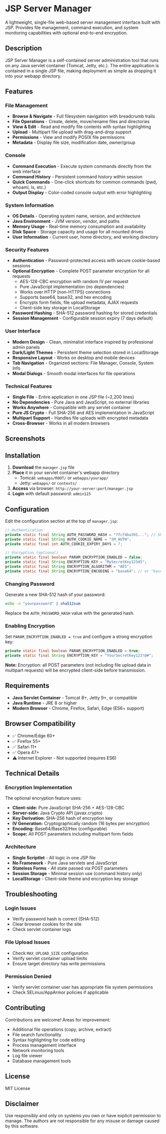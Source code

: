 # JSP Server Manager

A lightweight, single-file web-based server management interface built with JSP. Provides file management, command execution, and system monitoring capabilities with optional end-to-end encryption.

## Description

JSP Server Manager is a self-contained server administration tool that runs on any Java servlet container (Tomcat, Jetty, etc.). The entire application is contained in a single JSP file, making deployment as simple as dropping it into your webapp directory.


## Features

### File Management
- **Browse & Navigate** - Full filesystem navigation with breadcrumb trails
- **File Operations** - Create, delete, move/rename files and directories
- **View & Edit** - Read and modify file contents with syntax highlighting
- **Upload** - Multipart file upload with drag-and-drop support
- **Permissions** - View and modify POSIX file permissions
- **Metadata** - Display file size, modification date, owner/group

### Console
- **Command Execution** - Execute system commands directly from the web interface
- **Command History** - Persistent command history within session
- **Quick Commands** - One-click shortcuts for common commands (pwd, whoami, ls, etc.)
- **Output Display** - Color-coded console output with error highlighting

### System Information
- **OS Details** - Operating system name, version, and architecture
- **Java Environment** - JVM version, vendor, and paths
- **Memory Usage** - Real-time memory consumption and availability
- **Disk Space** - Storage capacity and usage for all mounted drives
- **User Information** - Current user, home directory, and working directory

### Security Features
- **Authentication** - Password-protected access with secure cookie-based sessions
- **Optional Encryption** - Complete POST parameter encryption for all requests
  - AES-128-CBC encryption with random IV per request
  - Pure JavaScript implementation (no dependencies)
  - Works over HTTP (non-HTTPS) connections
  - Supports base64, base32, and hex encoding
  - Encrypts form fields, file upload metadata, AJAX requests
  - Client-side key storage in LocalStorage
- **Password Hashing** - SHA-512 password hashing for stored credentials
- **Session Management** - Configurable session expiry (7 days default)

### User Interface
- **Modern Design** - Clean, minimalist interface inspired by professional admin panels
- **Dark/Light Themes** - Persistent theme selection stored in LocalStorage
- **Responsive Layout** - Works on desktop and mobile devices
- **Tab Navigation** - Organized sections: File Manager, Console, System Info
- **Modal Dialogs** - Smooth modal interfaces for file operations

### Technical Features
- **Single File** - Entire application in one JSP file (~2,200 lines)
- **No Dependencies** - Pure Java and JavaScript, no external libraries
- **Works Anywhere** - Compatible with any servlet container
- **Pure JS Crypto** - Full SHA-256 and AES implementation in JavaScript
- **Multipart Support** - Handles file uploads with encrypted metadata
- **Cross-Browser** - Works in all modern browsers

## Screenshots



## Installation

1. **Download** the `manager.jsp` file
2. **Place** it in your servlet container's webapp directory
   - Tomcat: `webapps/ROOT/` or `webapps/yourapp/`
   - Jetty: `webapps/` or `contexts/`
3. **Access** via browser: `http://your-server:port/manager.jsp`
4. **Login** with default password: `admin123`

## Configuration

Edit the configuration section at the top of `manager.jsp`:

```java
// Authentication
private static final String AUTH_PASSWORD_HASH = "7fcf4ba391..."; // SHA-512 hash
private static final String AUTH_COOKIE_NAME = "SM_AUTH";
private static final int AUTH_COOKIE_EXPIRY_DAYS = 7;

// Encryption (optional)
private static final boolean PARAM_ENCRYPTION_ENABLED = false;
private static final String ENCRYPTION_KEY = "MySecretKey12345";
private static final String ENCRYPTION_ALGORITHM = "AES";
private static final String ENCRYPTION_ENCODING = "base64"; // or "base32", "hex"
```

### Changing Password

Generate a new SHA-512 hash of your password:
```bash
echo -n "yourpassword" | sha512sum
```

Replace the `AUTH_PASSWORD_HASH` value with the generated hash.

### Enabling Encryption

Set `PARAM_ENCRYPTION_ENABLED = true` and configure a strong encryption key:
```java
private static final boolean PARAM_ENCRYPTION_ENABLED = true;
private static final String ENCRYPTION_KEY = "YourSecretKey123!@#";
```

**Note:** Encryption: all POST parameters (not including file upload data in multipart requests) will be encrypted client-side before transmission.

## Requirements

- **Java Servlet Container** - Tomcat 8+, Jetty 9+, or compatible
- **Java Runtime** - JRE 8 or higher
- **Modern Browser** - Chrome, Firefox, Safari, Edge (ES6+ support)

## Browser Compatibility

- ✅ Chrome/Edge 60+
- ✅ Firefox 55+
- ✅ Safari 11+
- ✅ Opera 47+
- ⚠️ Internet Explorer - Not supported (requires ES6)

## Technical Details

### Encryption Implementation

The optional encryption feature uses:
- **Client-side:** Pure JavaScript SHA-256 + AES-128-CBC
- **Server-side:** Java Crypto API (javax.crypto)
- **Key Derivation:** SHA-256 hash of encryption key
- **IV Generation:** Cryptographically random (16 bytes per encryption)
- **Encoding:** Base64/Base32/Hex (configurable)
- **Scope:** All POST parameters including multipart form fields

### Architecture

- **Single Scriptlet** - All logic in one JSP file
- **No Framework** - Pure Java servlets and JavaScript
- **Stateless Forms** - All state passed via POST parameters
- **Session Storage** - Minimal session use (command history only)
- **LocalStorage** - Client-side theme and encryption key storage

## Troubleshooting

### Login Issues
- Verify password hash is correct (SHA-512)
- Clear browser cookies for the site
- Check servlet container logs

### File Upload Issues
- Check `MAX_UPLOAD_SIZE` configuration
- Verify servlet container upload limits
- Ensure target directory has write permissions

### Permission Denied
- Verify servlet container user has appropriate file system permissions
- Check SELinux/AppArmor policies if applicable

## Contributing

Contributions are welcome! Areas for improvement:
- Additional file operations (copy, archive, extract)
- File search functionality
- Syntax highlighting for code editing
- Process management interface
- Network monitoring tools
- Log file viewer
- Database management tools

## License

MIT License


## Disclaimer

Use responsibly and only on systems you own or have explicit permission to manage. The authors are not responsible for any misuse or damage caused by this software.
